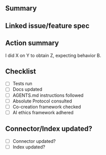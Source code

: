 <!--
Prefix the PR title with a category such as `Feature:`, `Fix:`, or `Chore:` (e.g.,
`Feature: Voice Cloning V2`). Link any relevant documentation or specifications
below.
-->

## Summary
<!-- Required: provide a concise summary of the change. -->

## Linked issue/feature spec
<!-- Required: link to the relevant issue, documentation, or feature spec. -->

## Action summary
<!-- Required: follow the format "I did X on Y to obtain Z, expecting behavior B." -->
I did X on Y to obtain Z, expecting behavior B.
<!-- If a connector was added or modified, update [CONNECTOR_INDEX.md](../docs/connectors/CONNECTOR_INDEX.md) with purpose, version, endpoints, auth method, status, and code/documentation links, as required by [The Absolute Protocol](../docs/The_Absolute_Protocol.md). -->

## Checklist
- [ ] Tests run <!-- Required: list tests run, e.g., `pytest` -->
- [ ] Docs updated <!-- Required: describe updates or state 'N/A' -->
- [ ] AGENTS.md instructions followed <!-- Required: confirm compliance with [AGENTS.md](../AGENTS.md) -->
- [ ] Absolute Protocol consulted <!-- Required: confirm reference to [docs/The_Absolute_Protocol.md](../docs/The_Absolute_Protocol.md) -->
- [ ] Co-creation framework checked <!-- Required: confirm alignment with `docs/co_creation_framework.md` -->
- [ ] AI ethics framework adhered <!-- Required: confirm principles in `docs/ai_ethics_framework.md` -->

## Connector/Index updated?
- [ ] Connector updated? <!-- Required: confirm CONNECTOR_INDEX.md lists purpose, version, endpoints, auth method, status, and links -->
- [ ] Index updated? <!-- Required: confirm component index and documentation index regenerated -->
